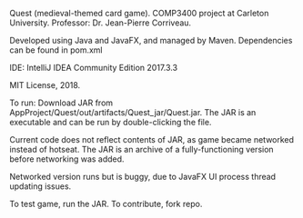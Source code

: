 Quest (medieval-themed card game).
COMP3400 project at Carleton University. Professor: Dr. Jean-Pierre Corriveau.

Developed using Java and JavaFX, and managed by Maven.
Dependencies can be found in pom.xml

IDE: IntelliJ IDEA Community Edition 2017.3.3

MIT License, 2018.

To run:
Download JAR from AppProject/Quest/out/artifacts/Quest_jar/Quest.jar.
The JAR is an executable and can be run by double-clicking the file.

Current code does not reflect contents of JAR, as game became networked instead of hotseat. The JAR is an archive of a fully-functioning version before networking was added.

Networked version runs but is buggy, due to JavaFX UI process thread updating issues.

To test game, run the JAR. To contribute, fork repo.

